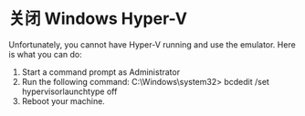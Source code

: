 # 关闭 Windows Hyper-V

Unfortunately, you cannot have Hyper-V running and use the emulator.
Here is what you can do:
  1) Start a command prompt as Administrator
  2) Run the following command: C:\Windows\system32> bcdedit /set hypervisorlaunchtype off
  3) Reboot your machine.